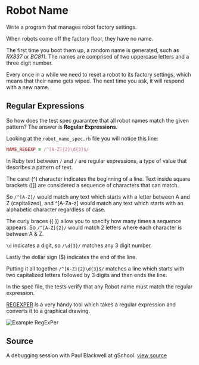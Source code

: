 # Robot Name

Write a program that manages robot factory settings.

When robots come off the factory floor, they have no name.

The first time you boot them up, a random name is generated, such as
_RX837_ or _BC811_. The names are comprised of two uppercase letters and a three digit number.

Every once in a while we need to reset a robot to its factory settings,
which means that their name gets wiped. The next time you ask, it will
respond with a new name.

## Regular Expressions

So how does the test spec guarantee that all robot names match the given pattern?  The answer is **Regular Expressions**.  

Looking at the `robot_name_spec.rb` file you will notice this line:

```ruby
NAME_REGEXP = /^[A-Z]{2}\d{3}$/
```
In Ruby text between `/` and `/` are regular expressions, a type of value that describes a pattern of text.  

The caret (^) character indicates the beginning of a line.  Text inside square brackets ([]) are considered a sequence of characters that can match.

So `/^[A-Z]/` would match any text which starts with a letter between A and Z (capitalized), and ^[A-Za-z] would match any text which starts with an alphabetic character regardless of case.  

The curly braces ({ }) allow you to specify how many times a sequence appears.  So `/^[A-Z]{2}/` would match 2 letters where each character is between A & Z.  

`\d` indicates a digit, so `/\d{3}/` matches any 3 digit number.  

Lastly the dollar sign ($) indicates the end of the line.  

Putting it all together `/^[A-Z]{2}\d{3}$/` matches a line which starts with two capitalized letters followed by 3 digits and then ends the line.

In the spec file, the tests verify that any Robot name must match the regular expression.  

[REGEXPER](https://regexper.com/) is a very handy tool which takes a regular expression and converts it to a graphical drawing.  

![Example RegExPer](images/regexper.png)

## Source
A debugging session with Paul Blackwell at gSchool. [view source](http://gschool.it)
